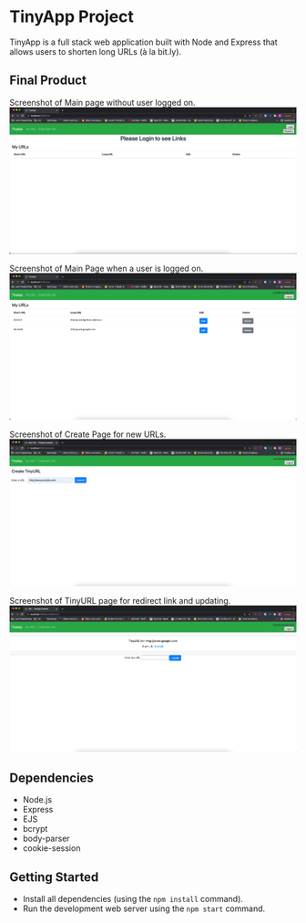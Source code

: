 # TinyApp Project

TinyApp is a full stack web application built with Node and Express that allows users to shorten long URLs (à la bit.ly).

## Final Product

Screenshot of Main page without user logged on.
!["Screenshot of Main Page not logged in"](https://github.com/azhen44/tinyapp/blob/master/docs/url-main.png?raw=true)

Screenshot of Main Page when a user is logged on.
!["Screenshot of Main Page Logged in"](https://github.com/azhen44/tinyapp/blob/master/docs/url-main-loggedin.png?raw=true)



Screenshot of Create Page for new URLs.
!["Screenshot of Create Page"](https://github.com/azhen44/tinyapp/blob/master/docs/create-page.png?raw=true)

Screenshot of TinyURL page for redirect link and updating.
!["Short-Url Page"](https://github.com/azhen44/tinyapp/blob/master/docs/shorturl-page.png?raw=true)

## Dependencies

- Node.js
- Express
- EJS
- bcrypt
- body-parser
- cookie-session


## Getting Started

- Install all dependencies (using the `npm install` command).
- Run the development web server using the `npm start` command.